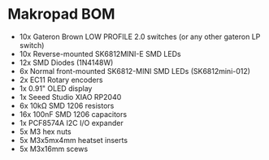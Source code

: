# Makropad BOM

- 10x Gateron Brown LOW PROFILE 2.0 switches (or any other gateron LP switch)
- 10x Reverse-mounted SK6812MINI-E SMD LEDs
- 12x SMD Diodes (1N4148W)
- 6x Normal front-mounted SK6812-MINI SMD LEDs (SK6812mini-012)
- 2x EC11 Rotary encoders
- 1x 0.91" OLED display
- 1x Seeed Studio XIAO RP2040
- 6x 10kΩ SMD 1206 resistors
- 16x 100nF SMD 1206 capacitors
- 1x PCF8574A I2C I/O expander
- 5x M3 hex nuts
- 5x M3x5mx4mm heatset inserts
- 5x M3x16mm scews